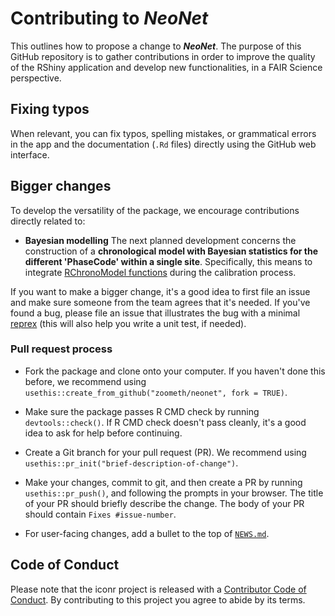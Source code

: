 # Contributing to ***NeoNet***

This outlines how to propose a change to ***NeoNet***. The purpose of this GitHub repository is to gather contributions in order to improve the quality of the RShiny application and develop new functionalities, in a FAIR Science perspective.

## Fixing typos

When relevant, you can fix typos, spelling mistakes, or grammatical errors in the app and the documentation (`.Rd` files) directly using the GitHub web interface.  

## Bigger changes

To develop the versatility of the package, we encourage contributions directly related to:

* **Bayesian modelling** The next planned development concerns the construction of a **chronological model with Bayesian statistics for the different 'PhaseCode' within a single site**. Specifically, this means to integrate [RChronoModel functions](https://cran.r-project.org/web/packages/RChronoModel/index.html) during the calibration process.  

If you want to make a bigger change, it's a good idea to first file an issue and make sure someone from the team agrees that it's needed. If you've found a bug, please file an issue that illustrates the bug with a minimal 
[reprex](https://www.tidyverse.org/help/#reprex) (this will also help you write a unit test, if needed).

### Pull request process

*   Fork the package and clone onto your computer. If you haven't done this before, we recommend using `usethis::create_from_github("zoometh/neonet", fork = TRUE)`.

*   Make sure the package passes R CMD check by running `devtools::check()`. If R CMD check doesn't pass cleanly, it's a good idea to ask for help before continuing. 
*   Create a Git branch for your pull request (PR). We recommend using `usethis::pr_init("brief-description-of-change")`.

*   Make your changes, commit to git, and then create a PR by running `usethis::pr_push()`, and following the prompts in your browser.
    The title of your PR should briefly describe the change.
    The body of your PR should contain `Fixes #issue-number`.

*  For user-facing changes, add a bullet to the top of [`NEWS.md`](https://github.com/zoometh/iconr/blob/master/NEWS.md).


## Code of Conduct

Please note that the iconr project is released with a
[Contributor Code of Conduct](CODE_OF_CONDUCT.md). By contributing to this
project you agree to abide by its terms.
